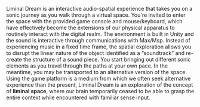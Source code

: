 Liminal Dream is an interactive audio-spatial experience that takes you on a sonic journey as you walk through a virtual space. You're invited to enter the space with the provided game console and mouse/keyboard, which have effectively become the extensions of our physical apparatus to routinely interact with the digital realm.  The environment is built in Unity and the sound is interactive through communications with Max/Msp. Instead of experiencing music in a fixed time frame, the spatial exploration allows you to disrupt the linear nature of the object identified as a “soundtrack” and re-create the structure of a sound piece. You start bringing out different sonic elements as you travel through the paths at your own pace. In the meantime, you may be transported to an alternative version of the space.  Using the game platform is a medium from which we often seek alternative experience than the present, Liminal Dream is an exploration of the concept of **liminal space**, where our brain temporarily ceased to be able to grasp the entire context while encountered with familiar sense input.